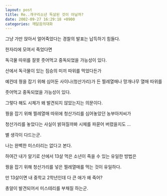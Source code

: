 ```yaml
---
layout: post
title: Re..개구리소년 독살된 것이 아닐까?
date: 2002-09-27 16:29:18 +0900
categories: 깨달음의대화
---
```

그냥 가만 앉아서 얼어죽었다는 경찰의 발표는 납득하기 힘들다.
  
한자리에 모여서 죽었다면
  
독극물 따위를 잘못 줏어먹고 중독되었을 가능성이 있다.
  

  
산에서 독극물이 있는 짐승의 미끼 따위를 먹었다든가
  
예컨데 꿩을 잡기 위해 심어둔 사이나(청산가리)가 든 찔레열매나 망개나무 열매 따위를
  
줏어먹고 중독되었을 가능성이 있다.
  

  
그렇다 해도 시체가 왜 발견되지 않았는지는 의문이다.
  

  
꿩을 잡기 위해 찔레열매 따위에 청산가리를 심어놓았던 농부아저씨가
  
청산가리를 놓았다는 사실이 밝혀질까봐 시체를 파묻어 버렸을지도 ...
  

  
별 생각이 다드는군.
  
나는 완벽한 미스터리는 없다고 본다.
  

  
하여간 내가 알기로 산에서 13살 먹은 소년이 죽을 수 있는 유일한 방법은
  
꿩을 잡기 위해 청산가리를 넣은 찔레열매를 먹는 것이 유일하다.
  

  
만 13살이면 내 중학교 2학년인데 다 큰 애가 왜 죽어?
  
총알이 발견되어서 미스테리를 부채질 하는군.